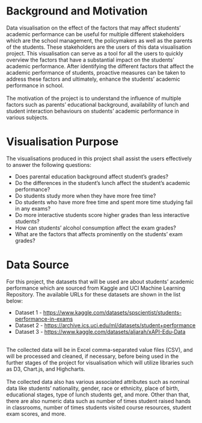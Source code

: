 # Background and Motivation
Data visualisation on the effect of the factors that may affect students’ academic performance can be useful for multiple different stakeholders which are the school management, the policymakers as well as the parents of the students. These stakeholders are the users of this data visualisation project. This visualisation can serve as a tool for all the users to quickly overview the factors that have a substantial impact on the students’ academic performance. After identifying the different factors that affect the academic performance of students, proactive measures can be taken to address these factors and ultimately, enhance the students’ academic performance in school.  
<br>
The motivation of the project is to understand the influence of multiple factors such as parents’ educational background, availability of lunch and student interaction behaviours on students’ academic performance in various subjects. 

# Visualisation Purpose
The visualisations produced in this project shall assist the users effectively to answer the following questions: 
* Does parental education background affect student’s grades? 
* Do the differences in the student’s lunch affect the student’s academic performance? 
* Do students study more when they have more free time? 
* Do students who have more free time and spent more time studying fail in any exams? 
* Do more interactive students score higher grades than less interactive students? 
* How can students’ alcohol consumption affect the exam grades? 
* What are the factors that affects prominently on the students’ exam grades? 

# Data Source
For this project, the datasets that will be used are about students’ academic performance which are sourced from Kaggle and UCI Machine Learning Repository. The available URLs for these datasets are shown in the list below: 

* Dataset 1 - https://www.kaggle.com/datasets/spscientist/students-performance-in-exams 
* Dataset 2 - https://archive.ics.uci.edu/ml/datasets/student+performance  
* Dataset 3 - https://www.kaggle.com/datasets/aljarah/xAPI-Edu-Data 
<br>
The collected data will be in Excel comma-separated value files (CSV), and will be processed and cleaned, if necessary, before being used in the further stages of the project for visualisation which will utilize libraries such as D3, Chart.js, and Highcharts. <br>
<br>
The collected data also has various associated attributes such as nominal data like students’ nationality, gender, race or ethnicity, place of birth, educational stages, type of lunch students get, and more. Other than that, there are also numeric data such as number of times student raised hands in classrooms, number of times students visited course resources, student exam scores, and more. 
